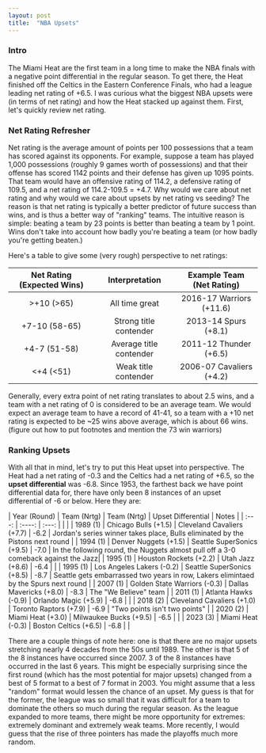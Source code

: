 ```yaml
---
layout: post
title:  "NBA Upsets"
---
```


### Intro

The Miami Heat are the first team in a long time to make the NBA finals with a negative point differential in the regular season. To get there, the Heat finished off the Celtics in the Eastern Conference Finals, who had a league leading net rating of +6.5. I was curious what the biggest NBA upsets were (in terms of net rating) and how the Heat stacked up against them. First, let's quickly review net rating.

### Net Rating Refresher

Net rating is the average amount of points per 100 possessions that a team has scored against its opponents. For example, suppose a team has played 1,000 possessions (roughly 9 games worth of possessions) and that their offense has scored 1142 points and their defense has given up 1095 points. That team would have an offensive rating of 114.2, a defensive rating of 109.5, and a net rating of 114.2-109.5 = +4.7. Why would we care about net rating and why would we care about upsets by net rating vs seeding? The reason is that net rating is typically a better predictor of future success than wins, and is thus a better way of "ranking" teams. The intuitive reason is simple: beating a team by 23 points is better than beating a team by 1 point. Wins don't take into account how badly you're beating a team (or how badly you're getting beaten.)

Here's a table to give some (very rough) perspective to net ratings:

| Net Rating (Expected Wins)      | Interpretation | Example Team (Net Rating)    |
| :---:        |    :----:   |          :---: |
| >+10 (>65)     | All time great       | 2016-17 Warriors (+11.6)  |
| +7-10 (58-65)   | Strong title contender        | 2013-14 Spurs (+8.1)      |
| +4-7 (51-58)   | Average title contender      | 2011-12 Thunder (+6.5)      |
| <+4 (<51)   | Weak title contender        | 2006-07 Cavaliers (+4.2)      |

Generally, every extra point of net rating translates to about 2.5 wins, and a team with a net rating of 0 is considered to be an average team. We would expect an average team to have a record of 41-41, so a team with a +10 net rating is expected to be ~25 wins above average, which is about 66 wins. (figure out how to put footnotes and mention the 73 win warriors)

### Ranking Upsets

With all that in mind, let's try to put this Heat upset into perspective. The Heat had a net rating of -0.3 and the Celtics had a net rating of +6.5, so the **upset differential** was -6.8. Since 1953, the farthest back we have point differential data for, there have only been 8 instances of an upset differential of -6 or below. Here they are:


| Year (Round)     | Team (Nrtg) | Team (Nrtg)    | Upset Differential | Notes |
| :---:        |    :----:   |          :---: | | |
| 1989 (1)  | Chicago Bulls (+1.5)       	| Cleveland Cavaliers (+7.7)      | -6.2 | Jordan's series winner takes place, Bulls eliminated by the Pistons next round |
| 1994 (1) | Denver Nuggets (+1.5)        | Seattle SuperSonics (+9.5)      | -7.0 | In the following round, the Nuggets almost pull off a 3-0 comeback against the Jazz|
| 1995 (1) | Houston Rockets (+2.2)      	| Utah Jazz (+8.6)      		  | -6.4 | |
| 1995 (1) | Los Angeles Lakers (-0.2)    | Seattle SuperSonics (+8.5)      | -8.7 | Seattle gets embarrassed two years in row, Lakers elimintaed by the Spurs next round |
| 2007 (1)  | Golden State Warriors (-0.3)    | Dallas Mavericks (+8.0)      | -8.3 | The "We Believe" team |
| 2011 (1)  | Atlanta Hawks (-0.9)    | Orlando Magic (+5.9)      			  | -6.8 | |
| 2018 (2)  | Cleveland Cavaliers (+1.0)    |  Toronto Raptors (+7.9)        | -6.9 | "Two points isn't two points" |
| 2020 (2)  | Miami Heat (+3.0)    | Milwaukee Bucks (+9.5)     			  | -6.5 | |
| 2023 (3)  | Miami Heat (-0.3)    | Boston Celtics (+6.5)      			  | -6.8 | |


There are a couple things of note here: one is that there are no major upsets stretching nearly 4 decades from the 50s until 1989. The other is that 5 of the 8 instances have occurred since 2007. 3 of the 8 instances have occurred in the last 6 years. This might be especially surprising since the first round (which has the most potential for major upsets) changed from a best of 5 format to a best of 7 format in 2003. You might assume that a less "random" format would lessen the chance of an upset. My guess is that for the former, the league was so small that it was difficult for a team to dominate the others so much during the regular season. As the league expanded to more teams, there might be more opportunity for extremes: extremely dominant and extremely weak teams. More recently, I would guess that the rise of three pointers has made the playoffs much more random.